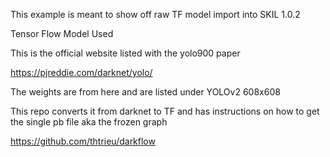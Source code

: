 This example is meant to show off raw TF model import into SKIL 1.0.2

Tensor Flow Model Used

This is the official website listed with the yolo900 paper 

https://pjreddie.com/darknet/yolo/

The weights are from here and are listed under YOLOv2 608x608


This repo converts it from darknet to TF and has instructions on how to get the single pb file aka the frozen graph

https://github.com/thtrieu/darkflow

